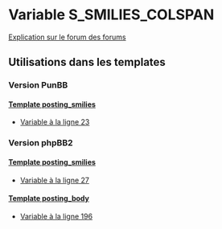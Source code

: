 # Variable S_SMILIES_COLSPAN
[Explication sur le forum des forums](http://forum.forumactif.com/t294113-listing-des-variables#S_SMILIES_COLSPAN)

## Utilisations dans les templates

### Version PunBB

#### [Template posting_smilies](punbb/posting_smilies.md)
* [Variable à la ligne 23](../punbb/posting_smilies.tpl#L23)

### Version phpBB2

#### [Template posting_smilies](subsilver/posting_smilies.md)
* [Variable à la ligne 27](../subsilver/posting_smilies.tpl#L27)

#### [Template posting_body](subsilver/posting_body.md)
* [Variable à la ligne 196](../subsilver/posting_body.tpl#L196)